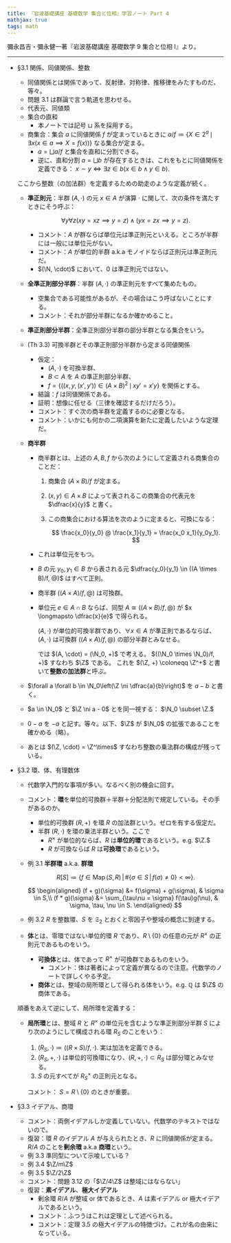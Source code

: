 ```yaml
---
title: 『岩波基礎講座 基礎数学 集合と位相』学習ノート Part 4
mathjax: true
tags: math
---
```


彌永昌吉・彌永健一著『岩波基礎講座 基礎数学 9 集合と位相 I』より。

----

* §3.1 関係、同値関係、整数
  * 同値関係とは関係であって、反射律、対称律、推移律をみたすものだ、等々。
  * 問題 3.1 は群論で言う軌道を思わせる。
  * 代表元、同値類
  * 集合の直和
    * 本ノートでは記号 $\sqcup$ 系を採用する。
  * 商集合：集合 $a$ に同値関係 $f$ が定まっているときに $a/f \coloneqq \lbrace X \in 2^a\,\mid\,\exists x (x \in a \implies X = f(x))\rbrace$
    なる集合が定まる。
    * $a = \bigsqcup a/f$ と集合を直和に分割できる。
    * 逆に、直和分割 $a = \bigsqcup b$ が存在するときは、これをもとに同値関係を定義できる：
      $x \sim y \iff \exists z \in b (x \in b \land y \in b).$

  ここから整数（の加法群）を定義するための助走のような定義が続く。

  * **準正則元**：半群 $(A, \cdot)$ の元 $x \in A$ が演算 $\cdot$ に関して、次の条件を満たすときにそう呼ぶ：

    $$
    \forall y \forall z (xy = xz \implies y = z) \land (yx = zx \implies y = z).
    $$

    * コメント：$A$ が群ならば単位元は準正則元といえる。ところが半群には一般には単位元がない。
    * コメント：$A$ が単位的半群 a.k.a モノイドならば正則元は準正則元だ。
    * $(\N, \cdot)$ において、0 は準正則元ではない。

  * **全準正則部分半群**：半群 $(A, \cdot)$ の準正則元をすべて集めたもの。
    * 空集合である可能性があるが、その場合はこう呼ばないことにする。
    * コメント：それが部分半群になるか確かめること。
  * **準正則部分半群**：全準正則部分半群の部分半群となる集合をいう。
  * (Th 3.3) 可換半群とその準正則部分半群から定まる同値関係
    * 仮定：
      * $(A, \cdot)$ を可換半群、
      * $B \subset A$ を $A$ の準正則部分半群、
      * $f = \lbrace((x, y, (x', y')) \in (A \times B)^2\,\mid\,xy' = x'y\rbrace$ を関係とする。
    * 結論：$f$ は同値関係である。
    * 証明：想像に任せる（三律を確認するだけだろう）。
    * コメント：すぐ次の商半群を定義するのに必要となる。
    * コメント：いかにも何かの二項演算を新たに定義したいような定理だ。
  * **商半群**
    * 商半群とは、上述の $A, B, f$ から次のようにして定義される商集合のことだ：
      1. 商集合 $(A \times B)/f$ が定まる。
      2. $(x, y) \in A \times B$ によって表されるこの商集合の代表元を $\dfrac{x}{y}$ と書く。
      3. この商集合における算法を次のように定まると、可換になる：

         $$
         \frac{x_0}{y_0} @ \frac{x_1}{y_1} = \frac{x_0 x_1}{y_0y_1}.
         $$

    * これは単位元をもつ。
    * $B$ の元 $y_0, y_1 \in B$ から表される元 $\dfrac{y_0}{y_1} \in ((A \times B)/f, @)$ はすべて正則。
    * 商半群 $((A \times A)/f, @)$ は可換群。
    * 単位元 $e \in A \cap B$ ならば、同型 $A \cong ((A \times B)/f, @)$ が $x \longmapsto \dfrac{x}{e}$ で得られる。

      $(A, \cdot)$ が単位的可換半群であり、$\forall x \in A$ が準正則であるならば、
      $(A, \cdot)$ は可換群 $((A \times A)/f, @)$ の部分半群とみなせる。

      では $(A, \cdot) = (\N_0, +)$ で考える。
      $((\N_0 \times \N_0)/f, +)$ すなわち $\Z$ である。
      これを $(\Z, +) \coloneqq \Z^+$ と書いて**整数の加法群**と呼ぶ。

  * $\forall a \forall b \in \N_0\left(\Z \ni \dfrac{a}{b}\right)$ を $a - b$ と書く。
  * $a \in \N_0$ と $\Z \ni a - 0$ とを同一視する： $\N_0 \subset \Z.$
  * $0 - a$ を $-a$ と記す。等々。以下、$\Z$ が $\N_0$ の拡張であることを確かめる（略）。
  * あとは $(\Z, \cdot) = \Z^\times$ すなわち整数の乗法群の構成が残っている。
* §3.2 環、体、有理数体
  * 代数学入門的な事項が多い。なるべく別の機会に回す。
  * コメント：**環**を単位的可換群＋半群＋分配法則で規定している。その手があるのか。
    * 単位的可換群 $(R, +)$ を環 $R$ の加法群という。ゼロを有する仮定だ。
    * 半群 $(R, \cdot)$ を環の乗法半群という。ここで
      * $R^\times$ が単位的ならば、$R$ は**単位的環**であるという。e.g. $\Z.$
      * $R$ が可換ならば $R$ は**可換環**であるという。
  * 例 3.1 **半群環** a.k.a. **群環**

    $$
    R[S] \coloneqq \{f \in \operatorname{Map}(S, R)\,|\,
      \#\{\sigma \in S\,|\, f(\sigma) \ne 0\} < \infty\}.
    $$

    $$
    \begin{aligned}
    (f + g)(\sigma) &= f(\sigma) + g(\sigma), & \sigma \in S,\\
    (f * g)(\sigma) &= \sum_{\tau\nu = \sigma} f(\tau)g(\nu), & \sigma, \tau, \nu \in S.
    \end{aligned}
    $$
  * 例 3.2 $R$ を整数環、$S$ を $\mathfrak S_2$ とおくと零因子や整域の概念に到達する。
  * **体**とは、零環ではない単位的環 $R$ であり、$R\setminus\lbrace 0\rbrace$ の任意の元が $R^\times$ の正則元であるものをいう。
    * **可換体**とは、体であって $R^\times$ が可換群であるものをいう。
      * コメント：体は著者によって定義が異なるので注意。代数学のノートで詳しくやる予定。
    * **商体**とは、整域の局所環として得られる体をいう。e.g. $\mathbb{Q}$ は $\Z$ の商体である。

  順番をあえて逆にして、局所環を定義する：
  * **局所環**とは、整域 $R$ と $R^\times$ の単位元を含むような準正則部分半群 $S$ により次のようにして構成される環 $R_S$ のことをいう：
    1. $(R_S, \cdot) \coloneqq ((R \times S)/f, \cdot).$ 実は加法を定義できる。
    2. $(R_S, +, \cdot)$ は単位的可換環になり、$(R, +, \cdot) \subset R_S$ は部分環とみなせる。
    3. $S$ の元すべてが $R_S^\times$ の正則元となる。

    コメント： $S = R\setminus\lbrace 0\rbrace$ のときが重要。
* §3.3 イデアル、商環
  * コメント：両側イデアルしか定義していない。代数学のテキストではないので。
  * 復習：環 $R$ のイデアル $A$ が与えられたとき、$R$ に同値関係が定まる。
    $R/A$ のことを**剰余環** a.k.a **商環**という。
  * 例 3.3 準同型について示唆している？
  * 例 3.4 $\Z/m\Z$
  * 例 3.5 $\Z/2\Z$
  * コメント：問題 3.12 の「$\Z/4\Z$ は整域にはならない」
  * 復習：**素イデアル**、**極大イデアル**
    * 剰余環 $R/A$ が整域 or 体であるとき、$A$ は素イデアル or 極大イデアルであるという。
    * コメント：ふつうはこれは定理として述べられる。
    * コメント：定理 3.5 の極大イデアルの特徴づけ。これが名の由来になっている。
